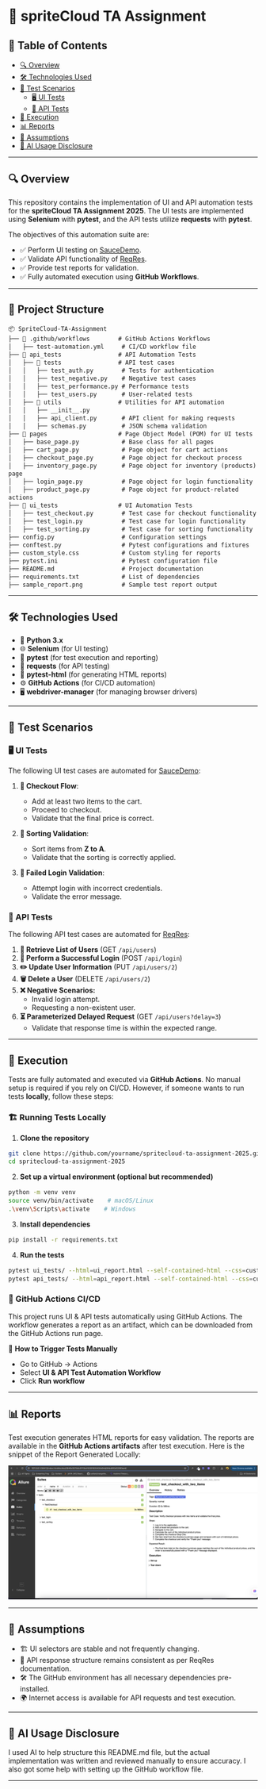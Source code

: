 # 🎯 spriteCloud TA Assignment

## 📜 Table of Contents
- [🔍 Overview](#overview)
- [🛠 Technologies Used](#technologies-used)
- [📝 Test Scenarios](#test-scenarios)
  - [🖥 UI Tests](#ui-tests)
  - [🔌 API Tests](#api-tests)
- [🚀 Execution](#execution)
- [📊 Reports](#reports)
- [🤔 Assumptions](#assumptions)
- [🤖 AI Usage Disclosure](#ai-usage-disclosure)

---

## 🔍 Overview
This repository contains the implementation of UI and API automation tests for the **spriteCloud TA Assignment 2025**. The UI tests are implemented using **Selenium** with **pytest**, and the API tests utilize **requests** with **pytest**. 

The objectives of this automation suite are:
- ✅ Perform UI testing on [SauceDemo](https://www.saucedemo.com/).
- ✅ Validate API functionality of [ReqRes](https://reqres.in/).
- ✅ Provide test reports for validation.
- ✅ Fully automated execution using **GitHub Workflows**.


---

## 📂 Project Structure
```
📦 SpriteCloud-TA-Assignment
├── 📂 .github/workflows        # GitHub Actions Workflows
│   ├── test-automation.yml     # CI/CD workflow file
├── 📂 api_tests                # API Automation Tests
│   ├── 📂 tests                # API test cases
│   │   ├── test_auth.py        # Tests for authentication
│   │   ├── test_negative.py    # Negative test cases
│   │   ├── test_performance.py # Performance tests
│   │   ├── test_users.py       # User-related tests
│   ├── 📂 utils                # Utilities for API automation
│   │   ├── __init__.py
│   │   ├── api_client.py       # API client for making requests
│   │   ├── schemas.py          # JSON schema validation
├── 📂 pages                    # Page Object Model (POM) for UI tests
│   ├── base_page.py            # Base class for all pages
│   ├── cart_page.py            # Page object for cart actions
│   ├── checkout_page.py        # Page object for checkout process
│   ├── inventory_page.py       # Page object for inventory (products) page
│   ├── login_page.py           # Page object for login functionality
│   ├── product_page.py         # Page object for product-related actions
├── 📂 ui_tests                 # UI Automation Tests
│   ├── test_checkout.py        # Test case for checkout functionality
│   ├── test_login.py           # Test case for login functionality
│   ├── test_sorting.py         # Test case for sorting functionality
├── config.py                   # Configuration settings
├── conftest.py                 # Pytest configurations and fixtures
├── custom_style.css            # Custom styling for reports
├── pytest.ini                  # Pytest configuration file
├── README.md                   # Project documentation
├── requirements.txt            # List of dependencies
├── sample_report.png           # Sample test report output
```


---

## 🛠 Technologies Used
- 🐍 **Python 3.x**
- 🌐 **Selenium** (for UI testing)
- 🧪 **pytest** (for test execution and reporting)
- 📡 **requests** (for API testing)
- 📜 **pytest-html** (for generating HTML reports)
- ⚙️ **GitHub Actions** (for CI/CD automation)
- 🖥 **webdriver-manager** (for managing browser drivers)

---

## 📝 Test Scenarios

### 🖥 UI Tests
The following UI test cases are automated for [SauceDemo](https://www.saucedemo.com/):

1. **🛒 Checkout Flow**: 
   - Add at least two items to the cart.
   - Proceed to checkout.
   - Validate that the final price is correct.
   
2. **🔀 Sorting Validation**:
   - Sort items from **Z to A**.
   - Validate that the sorting is correctly applied.
   
3. **🚫 Failed Login Validation**:
   - Attempt login with incorrect credentials.
   - Validate the error message.

### 🔌 API Tests
The following API test cases are automated for [ReqRes](https://reqres.in/):

1. **📂 Retrieve List of Users** (GET `/api/users`)
2. **🔑 Perform a Successful Login** (POST `/api/login`)
3. **✏️ Update User Information** (PUT `/api/users/2`)
4. **🗑 Delete a User** (DELETE `/api/users/2`)
5. **❌ Negative Scenarios:**
   - Invalid login attempt.
   - Requesting a non-existent user.
6. **⏳ Parameterized Delayed Request** (GET `/api/users?delay=3`)
   - Validate that response time is within the expected range.

---

## 🚀 Execution
Tests are fully automated and executed via **GitHub Actions**. No manual setup is required if you rely on CI/CD. However, if someone wants to run tests **locally**, follow these steps:

### 🏗 Running Tests Locally
1. **Clone the repository**
```sh
git clone https://github.com/yourname/spritecloud-ta-assignment-2025.git
cd spritecloud-ta-assignment-2025
```

2. **Set up a virtual environment (optional but recommended)**
```sh
python -m venv venv
source venv/bin/activate    # macOS/Linux
.\venv\Scripts\activate    # Windows
```

3. **Install dependencies**
```sh
pip install -r requirements.txt
```

4. **Run the tests**
```sh
pytest ui_tests/ --html=ui_report.html --self-contained-html --css=custom_style.css
pytest api_tests/ --html=api_report.html --self-contained-html --css=custom_style.css
```

### 🎯 GitHub Actions CI/CD
This project runs UI & API tests automatically using GitHub Actions. The workflow generates a report as an artifact, which can be downloaded from the GitHub Actions run page.

🔹 **How to Trigger Tests Manually**
- Go to GitHub → Actions
- Select **UI & API Test Automation Workflow**
- Click **Run workflow**

---

## 📊 Reports
Test execution generates HTML reports for easy validation. The reports are available in the **GitHub Actions artifacts** after test execution.
Here is the snippet of the  Report Generated Locally:

![Sample Report](/sample_report.png)

---

## 🤔 Assumptions
- 🏗 UI selectors are stable and not frequently changing.
- 📜 API response structure remains consistent as per ReqRes documentation.
- 🛠 The GitHub environment has all necessary dependencies pre-installed.
- 🌍 Internet access is available for API requests and test execution.

---

## 🤖 AI Usage Disclosure
I used AI to help structure this README.md file, but the actual implementation was written and reviewed manually to ensure accuracy. I also got some help with setting up the GitHub workflow file.

---
